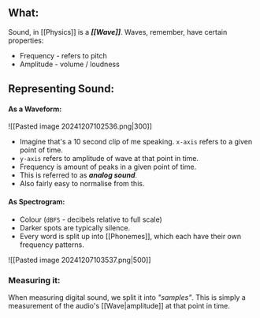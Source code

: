 ## What:
Sound, in [[Physics]] is a ***[[Wave]]***. Waves, remember, have certain properties:
- Frequency - refers to pitch
- Amplitude - volume / loudness


## Representing Sound:
#### As a Waveform:
![[Pasted image 20241207102536.png|300]]
- Imagine that's a 10 second clip of me speaking. `x-axis` refers to a given point of time.
- `y-axis` refers to amplitude of wave at that point in time.
- Frequency is amount of peaks in a given point of time.
- This is referred to as ***analog sound***.
- Also fairly easy to normalise from this. 

#### As Spectrogram:
- Colour (`dBFS` - decibels relative to full scale)
- Darker spots are typically silence. 
- Every word is split up into [[Phonemes]], which each have their own frequency patterns. 

![[Pasted image 20241207103537.png|500]]

### Measuring it:
When measuring digital sound, we split it into *"samples"*. This is simply a measurement of the audio's [[Wave|amplitude]] at that point in time. 